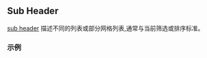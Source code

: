 ## Sub Header

[sub header](https://material.google.com/components/subheaders.html) 描述不同的列表或部分网格列表,通常与当前筛选或排序标准。

### 示例
